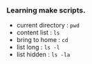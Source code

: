 ### Learning make scripts.
- current directory : `pwd`
- content list : `ls`
- bring to home : `cd`
- list long : `ls -l`
- list hidden : `ls -la`
